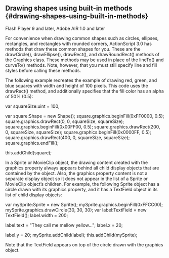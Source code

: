 ## Drawing shapes using built-in methods {#drawing-shapes-using-built-in-methods}

Flash Player 9 and later, Adobe AIR 1.0 and later

For convenience when drawing common shapes such as circles, ellipses, rectangles, and rectangles with rounded corners, ActionScript 3.0 has methods that draw these common shapes for you. These are the drawCircle(), drawEllipse(), drawRect(), and drawRoundRect() methods of the Graphics class. These methods may be used in place of the lineTo() and curveTo() methods. Note, however, that you must still specify line and fill styles before calling these methods.

The following example recreates the example of drawing red, green, and blue squares with width and height of 100 pixels. This code uses the drawRect() method, and additionally specifies that the fill color has an alpha of 50% (0.5):

var squareSize:uint = 100;

var square:Shape = new Shape(); square.graphics.beginFill(0xFF0000, 0.5); square.graphics.drawRect(0, 0, squareSize, squareSize); square.graphics.beginFill(0x00FF00, 0.5); square.graphics.drawRect(200, 0, squareSize, squareSize); square.graphics.beginFill(0x0000FF, 0.5); square.graphics.drawRect(400, 0, squareSize, squareSize); square.graphics.endFill();

this.addChild(square);

In a Sprite or MovieClip object, the drawing content created with the graphics property always appears behind all child display objects that are contained by the object. Also, the graphics property content is not a separate display object so it does not appear in the list of a Sprite or MovieClip object’s children. For example, the following Sprite object has a circle drawn with its graphics property, and it has a TextField object in its list of child display objects:

var mySprite:Sprite = new Sprite(); mySprite.graphics.beginFill(0xFFCC00); mySprite.graphics.drawCircle(30, 30, 30); var label:TextField = new TextField(); label.width = 200;

label.text = &quot;They call me mellow yellow...&quot;; label.x = 20;

label.y = 20; mySprite.addChild(label); this.addChild(mySprite);

Note that the TextField appears on top of the circle drawn with the graphics object.